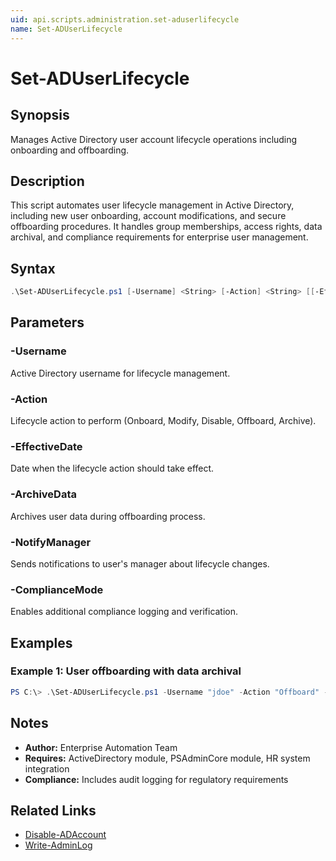 ```yaml
---
uid: api.scripts.administration.set-aduserlifecycle
name: Set-ADUserLifecycle
---
```


# Set-ADUserLifecycle

## Synopsis
Manages Active Directory user account lifecycle operations including onboarding and offboarding.

## Description
This script automates user lifecycle management in Active Directory, including new user onboarding, account modifications, and secure offboarding procedures. It handles group memberships, access rights, data archival, and compliance requirements for enterprise user management.

## Syntax
```powershell
.\Set-ADUserLifecycle.ps1 [-Username] <String> [-Action] <String> [[-EffectiveDate] <DateTime>] [-ArchiveData] [-NotifyManager] [-ComplianceMode] [<CommonParameters>]
```

## Parameters

### -Username
Active Directory username for lifecycle management.

### -Action
Lifecycle action to perform (Onboard, Modify, Disable, Offboard, Archive).

### -EffectiveDate
Date when the lifecycle action should take effect.

### -ArchiveData
Archives user data during offboarding process.

### -NotifyManager
Sends notifications to user's manager about lifecycle changes.

### -ComplianceMode
Enables additional compliance logging and verification.

## Examples

### Example 1: User offboarding with data archival
```powershell
PS C:\> .\Set-ADUserLifecycle.ps1 -Username "jdoe" -Action "Offboard" -ArchiveData -NotifyManager
```

## Notes
- **Author:** Enterprise Automation Team
- **Requires:** ActiveDirectory module, PSAdminCore module, HR system integration
- **Compliance:** Includes audit logging for regulatory requirements

## Related Links
- [Disable-ADAccount](https://docs.microsoft.com/powershell/module/activedirectory/disable-adaccount)
- [Write-AdminLog](../../PSAdminCore/Write-AdminLog.md)